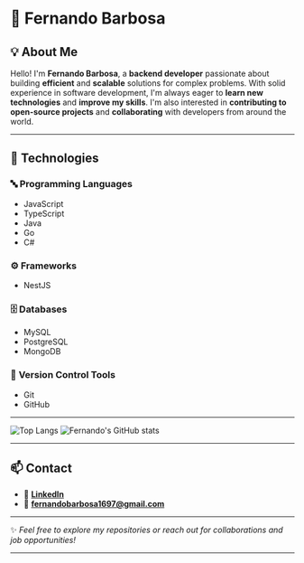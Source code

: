 # 👋 **Fernando Barbosa**

## 💡 About Me

Hello! I'm **Fernando Barbosa**, a **backend developer** passionate about building **efficient** and **scalable** solutions for complex problems.
With solid experience in software development, I'm always eager to **learn new technologies** and **improve my skills**.
I'm also interested in **contributing to open-source projects** and **collaborating** with developers from around the world.

---

## 🧠 Technologies

### 🔤 **Programming Languages**

* JavaScript
* TypeScript
* Java
* Go
* C#

### ⚙️ **Frameworks**

* NestJS

### 🗄️ **Databases**

* MySQL
* PostgreSQL
* MongoDB

### 🧩 **Version Control Tools**

* Git
* GitHub

---

![Top Langs](https://github-readme-stats.vercel.app/api/top-langs/?username=fernandoobarbosa&layout=compact&theme=radical)
![Fernando's GitHub stats](https://github-readme-stats.vercel.app/api?username=fernandoobarbosa&show_icons=true&theme=shades-of-purple)

---

## 📫 Contact

* 💼 [**LinkedIn**](https://www.linkedin.com/in/fernando-barbosa-a790771b8)
* 📧 **[fernandobarbosa1697@gmail.com](mailto:fernandobarbosa1697@gmail.com)**

---

✨ *Feel free to explore my repositories or reach out for collaborations and job opportunities!*

---
